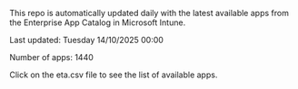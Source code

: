 This repo is automatically updated daily with the latest available apps from the Enterprise App Catalog in Microsoft Intune.

Last updated: Tuesday 14/10/2025 00:00

Number of apps: 1440

Click on the eta.csv file to see the list of available apps.
